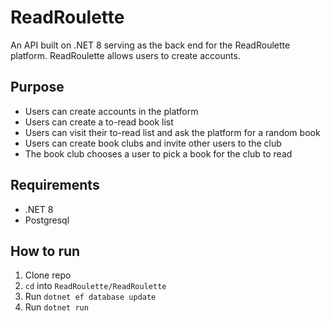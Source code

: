 # ReadRoulette

An API built on .NET 8 serving as the back end for the ReadRoulette platform. ReadRoulette allows users to create accounts.

## Purpose

* Users can create accounts in the platform
* Users can create a to-read book list
* Users can visit their to-read list and ask the platform for a random book
* Users can create book clubs and invite other users to the club
* The book club chooses a user to pick a book for the club to read

## Requirements

- .NET 8
- Postgresql

## How to run

1. Clone repo
2. `cd` into `ReadRoulette/ReadRoulette`
3. Run `dotnet ef database update`
3. Run `dotnet run`